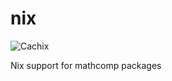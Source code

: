 # nix

![Cachix](https://github.com/math-comp/math-comp-nix/workflows/Cachix/badge.svg)

Nix support for mathcomp packages
